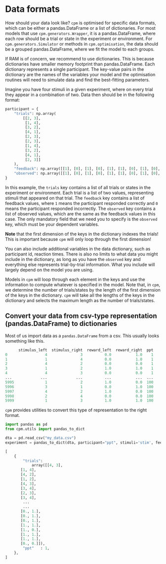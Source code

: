 # Data formats

How should your data look like? `cpm` is optimised for specific data formats, which can be either a pandas.DataFrame or a list of dictionaries. 
For most models that use `cpm.generators.Wrapper`, it is a pandas.DataFrame, where each row should be a trial or state in the experiment or environment.
For `cpm.generators.Simulator` or methods in `cpm.optimisation`, the data should be a grouped pandas.DataFrame, where we fit the model to each groups.

If RAM is of concern, we recommend to use dictionaries. This is because dictionaries have smaller memory footprint than pandas.DataFrame.
Each dictionary represents a single participant. The key-value pairs in the dictionary are the names of the variables your model and the optimisation routines will need to simulate data and find the best-fitting parameters.

Imagine you have four stimuli in a given experiment, where on every trial they appear in a combination of two. Data then should be in the following format:

```python
participant = {
    "trials": np.array(
        [[2, 3],
         [1, 4],
         [3, 2],
         [4, 1],
         [2, 3],
         [2, 3],
         [1, 4],
         [3, 2],
         [4, 1],
         [2, 3]]
    ),
    "feedback": np.array([[1], [0], [1], [0], [1], [1], [0], [1], [0], [1]]),
    "observed": np.array([[1], [0], [1], [0], [1], [1], [0], [1], [0], [1]])
}
```

In this example, the `trials` key contains a list of all trials or states in the experiment or environment. Each trial is a list of two values, representing stimuli that appeared on that trial. The `feedback` key contains a list of feedback values, where `1` means the participant responded correctly and `0` means the participant responded incorrectly. The `observed` key contains a list of observed values, which are the same as the feedback values in this case. The only mandatory field that we need you to specify is the `observed` key, which must be your dependent variables.

**Note** that the first dimension of the keys in the dictionary indexes the trials! This is important because `cpm` will only loop through the first dimension!


You can also include additional variables in the data dictionary, such as participant id, reaction times. There is also no limits to what data you might include in the dictionary, as long as you have the `observed` key and everything else represents trial-by-trial information. What you include will largely depend on the model you are using.

Models in `cpm` will loop through each element in the keys and use the information to compute whatever is specified in the model. Note that, in `cpm`, we determine the number of trials/states by the length of the first dimension of the keys in the dictionary. `cpm` will take all the lengths of the keys in the dictionary and selects the maximum length as the number of trials/states.

## Convert your data from csv-type representation (pandas.DataFrame) to dictionaries

Most of us import data as a `pandas.DataFrame` from a csv. This usually looks something like this.

```python
      stimulus_left  stimulus_right  reward_left  reward_right  ppt
0                 4               3          0.0           1.0    1
1                 1               4          0.0           1.0    1
2                 4               2          0.0           0.0    1
3                 1               2          1.0           1.0    1
4                 4               3          0.0           0.0    1
...             ...             ...          ...           ...  ...
5995              1               2          1.0           0.0  100
5996              3               1          0.0           1.0  100
5997              4               2          1.0           0.0  100
5998              2               4          0.0           0.0  100
5999              1               3          1.0           1.0  100
```

`cpm` provides utilities to convert this type of representation to the right format.

```python
import pandas as pd
from cpm.utils import pandas_to_dict

dta = pd.read_csv("my_data.csv")
experiment = pandas_to_dict(dta, participant="ppt", stimuli='stim', feedback='reward', observed='response')
```

```python
[
    {
        "trials":
            array([[4, 3],
       [1, 4],
       [4, 2],
       [1, 2],
       [4, 3],
       [3, 4],
       [2, 3],
       [3, 4],
        ...
        ...
       [0., 1.],
       [0., 1.],
       [0., 1.],
       [1., 1.],
       [1., 0.],
       [1., 1.],
       [1., 1.],
       [0., 0.]]),
        "ppt"   : 1,
    },
]
```
